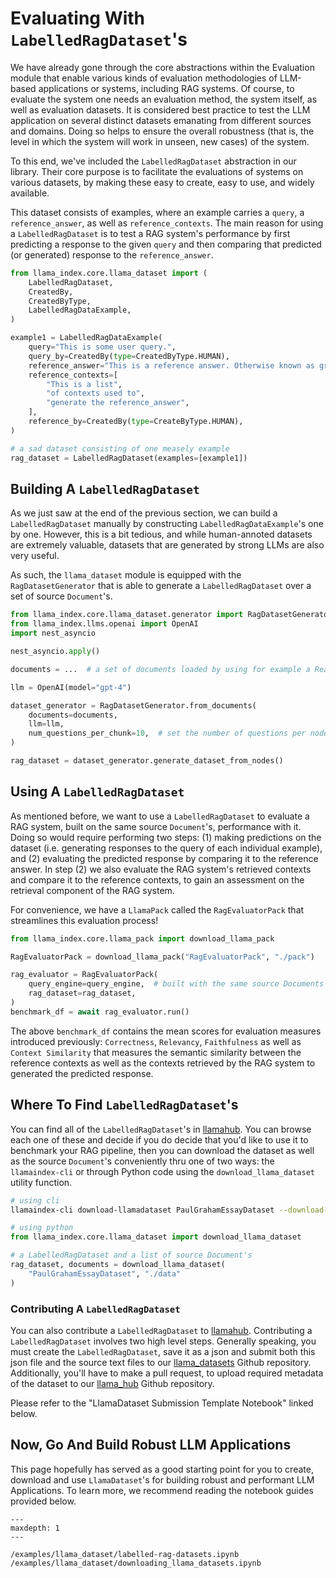 # Evaluating With `LabelledRagDataset`'s

We have already gone through the core abstractions within the Evaluation module that
enable various kinds of evaluation methodologies of LLM-based applications or systems, including RAG systems. Of course, to evaluate the system one needs an
evaluation method, the system itself, as well as evaluation datasets. It is
considered best practice to test the LLM application on several distinct datasets
emanating from different sources and domains. Doing so helps to ensure the overall
robustness (that is, the level in which the system will work in unseen, new cases) of
the system.

To this end, we've included the `LabelledRagDataset` abstraction in our library. Their core purpose is to facilitate the
evaluations of systems on various datasets, by making these easy to create, easy
to use, and widely available.

This dataset consists of examples, where an example
carries a `query`, a `reference_answer`, as well as `reference_contexts`. The main
reason for using a `LabelledRagDataset` is to test a RAG system's performance
by first predicting a response to the given `query` and then comparing that predicted
(or generated) response to the `reference_answer`.

```python
from llama_index.core.llama_dataset import (
    LabelledRagDataset,
    CreatedBy,
    CreatedByType,
    LabelledRagDataExample,
)

example1 = LabelledRagDataExample(
    query="This is some user query.",
    query_by=CreatedBy(type=CreatedByType.HUMAN),
    reference_answer="This is a reference answer. Otherwise known as ground-truth answer.",
    reference_contexts=[
        "This is a list",
        "of contexts used to",
        "generate the reference_answer",
    ],
    reference_by=CreatedBy(type=CreateByType.HUMAN),
)

# a sad dataset consisting of one measely example
rag_dataset = LabelledRagDataset(examples=[example1])
```

## Building A `LabelledRagDataset`

As we just saw at the end of the previous section, we can build a `LabelledRagDataset`
manually by constructing `LabelledRagDataExample`'s one by one. However, this is
a bit tedious, and while human-annoted datasets are extremely valuable, datasets
that are generated by strong LLMs are also very useful.

As such, the `llama_dataset` module is equipped with the `RagDatasetGenerator` that
is able to generate a `LabelledRagDataset` over a set of source `Document`'s.

```python
from llama_index.core.llama_dataset.generator import RagDatasetGenerator
from llama_index.llms.openai import OpenAI
import nest_asyncio

nest_asyncio.apply()

documents = ...  # a set of documents loaded by using for example a Reader

llm = OpenAI(model="gpt-4")

dataset_generator = RagDatasetGenerator.from_documents(
    documents=documents,
    llm=llm,
    num_questions_per_chunk=10,  # set the number of questions per nodes
)

rag_dataset = dataset_generator.generate_dataset_from_nodes()
```

## Using A `LabelledRagDataset`

As mentioned before, we want to use a `LabelledRagDataset` to evaluate a RAG
system, built on the same source `Document`'s, performance with it. Doing so would
require performing two steps: (1) making predictions on the dataset (i.e. generating
responses to the query of each individual example), and (2) evaluating the predicted
response by comparing it to the reference answer. In step (2) we also evaluate the
RAG system's retrieved contexts and compare it to the reference contexts, to gain
an assessment on the retrieval component of the RAG system.

For convenience, we have a `LlamaPack` called the `RagEvaluatorPack` that
streamlines this evaluation process!

```python
from llama_index.core.llama_pack import download_llama_pack

RagEvaluatorPack = download_llama_pack("RagEvaluatorPack", "./pack")

rag_evaluator = RagEvaluatorPack(
    query_engine=query_engine,  # built with the same source Documents as the rag_dataset
    rag_dataset=rag_dataset,
)
benchmark_df = await rag_evaluator.run()
```

The above `benchmark_df` contains the mean scores for evaluation measures introduced
previously: `Correctness`, `Relevancy`, `Faithfulness` as well as `Context Similarity`
that measures the semantic similarity between the reference contexts as well as the
contexts retrieved by the RAG system to generated the predicted response.

## Where To Find `LabelledRagDataset`'s

You can find all of the `LabelledRagDataset`'s in [llamahub](https://llamahub.ai). You can browse each one of these and decide
if you do decide that you'd like to use it to benchmark your RAG pipeline, then
you can download the dataset as well as the source `Document`'s conveniently thru
one of two ways: the `llamaindex-cli` or through Python code using the
`download_llama_dataset` utility function.

```bash
# using cli
llamaindex-cli download-llamadataset PaulGrahamEssayDataset --download-dir ./data
```

```python
# using python
from llama_index.core.llama_dataset import download_llama_dataset

# a LabelledRagDataset and a list of source Document's
rag_dataset, documents = download_llama_dataset(
    "PaulGrahamEssayDataset", "./data"
)
```

### Contributing A `LabelledRagDataset`

You can also contribute a `LabelledRagDataset` to [llamahub](https://llamahub.ai).
Contributing a `LabelledRagDataset` involves two high level steps. Generally speaking,
you must create the `LabelledRagDataset`, save it as a json and submit both this
json file and the source text files to our [llama_datasets](https://github.com/run-llama/llama_datasets) Github repository. Additionally, you'll have to make
a pull request, to upload required metadata of the dataset to our [llama_hub](https://github.com/run-llama/llama-hub) Github repository.

Please refer to the "LlamaDataset Submission Template Notebook" linked below.

## Now, Go And Build Robust LLM Applications

This page hopefully has served as a good starting point for you to create, download
and use `LlamaDataset`'s for building robust and performant LLM Applications. To
learn more, we recommend reading the notebook guides provided below.

```{toctree}
---
maxdepth: 1
---

/examples/llama_dataset/labelled-rag-datasets.ipynb
/examples/llama_dataset/downloading_llama_datasets.ipynb
```
